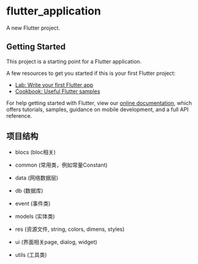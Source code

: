 # flutter_application

A new Flutter project.

## Getting Started

This project is a starting point for a Flutter application.

A few resources to get you started if this is your first Flutter project:

- [Lab: Write your first Flutter app](https://flutter.dev/docs/get-started/codelab)
- [Cookbook: Useful Flutter samples](https://flutter.dev/docs/cookbook)

For help getting started with Flutter, view our 
[online documentation](https://flutter.dev/docs), which offers tutorials, 
samples, guidance on mobile development, and a full API reference.


## 项目结构

* blocs (bloc相关)

* common (常用类，例如常量Constant)

* data (网络数据层)

* db (数据库)

* event (事件类)

* models (实体类)

* res (资源文件, string, colors, dimens, styles)

* ui (界面相关page, dialog, widget)

* utils (工具类)

